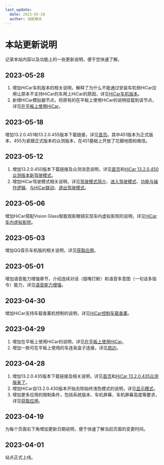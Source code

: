 ```yaml
---
last_update:
  date: 2023-05-28
  author: 油腻樵夫
---
```

# 本站更新说明

记录本站内容以及功能上的一些更新说明，便于您快速了解。

## 2023-05-28
1. 增加HiCar车机版本的相关说明，解释了为什么不能通过安装车机侧HiCar应用让原本不支持HiCar的车用上HiCar的原因，详见[HiCar车机版本](vehicle.md)。
2. 新增HiCar模拟器节点，将原有的在平板上使用HiCar的说明挂载到该节点，详见[在平板上使用HiCar](simulator/box-hicar-pad.md)。

## 2023-05-18
增加13.2.0.451和13.2.0.455版本下载链接，详见[首页](https://hicar.cool/)。其中451版本为正式版本，455为紧跟正式版本的众测版本，在451基础上开放了花瓣地图和微信。

## 2023-05-12
1. 增加13.2.0.450版本下载链接及众测消息说明，详见[首页](https://hicar.cool/)和[HiCar 13.2.0.450众测版本新驾驶模式](https://hicar.cool/blog/hicar-450)。
2. 增加HiCar驾驶模式相关说明，详见[驾驶模式简介](dmode/driving-mode.md)、[进入驾驶模式](dmode/enter-driving-mode.md)、[功能与操作逻辑](dmode/function-and-operation.md)、[与HiCar联动](dmode/work-with-hicar.md)、[退出驾驶模式](dmode/exit-driving-mode.md)。


## 2023-05-06

增加HiCar搭配Vision Glass智能观影眼镜实现车内虚拟影院的说明，详见[HiCar车内虚拟影院](devices/vision-glass-hicar.md)。

## 2023-05-03

增加QQ音乐车机版的相关说明，详见[获取应用](guides/app/obtain.md)。

## 2023-05-01

增加语音能力增强章节，介绍连续对话（插嘴打断）和语音多意图（一句话多指令）能力，详见[语音能力增强](guides/voice/voice-enhance.md)。

## 2023-04-30

增加HiCar支持车载香薰机控制的说明，详见[HiCar控制车载香薰](devices/aromatherapy-hicar.md)。


## 2023-04-29

1. 增加在平板上使用HiCar的说明，详见[在平板上使用HiCar](simulator/box-hicar-pad.md)。
2. 增加一款可在平板上使用的车连易盒子连接，详见[周边](https://hicar.cool/box)。


## 2023-04-28

1. 增加13.2.0.435版本下载链接及相关说明，详见[首页](https://hicar.cool/)和[HiCar 13.2.0.435众测版来了](https://hicar.cool/blog/hicar-435)。
2. 增加HiCar自13.2.0.430版本开始去除始终浅色模式的说明，详见[显示模式](guides/ui/display-mode.md)。
3. 增加更多应用的限制条件，包括系统版本、车机屏幕、车机屏幕高度等要求，详见[获取应用](guides/app/obtain.md)。

## 2023-04-19

为每个页面右下角增加更新日期说明，便于快速了解当前页面的变更时间。

## 2023-04-01

站点正式上线。
